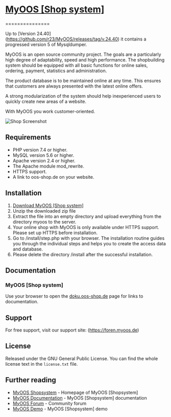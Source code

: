 # [MyOOS [Shop system]](https://www.oos-shop.de) 
===============

Up to [Version 24.40] (https://github.com/r23/MyOOS/releases/tag/v.24.40) it contains a progressed version 5 of Mysqldumper.

MyOOS is an open source community project. The goals are a particularly high degree of adaptability, speed and high performance. The shopbuilding system should be equipped with all basic functions for online sales, ordering, payment, statistics and administration.

The product database is to be maintained online at any time. This ensures that customers are always presented with the latest online offers.

A strong modularization of the system should help inexperienced users to quickly create new areas of a website.

With MyOOS you work customer-oriented.


![Shop Screenshot](https://i.imgur.com/5WtfwLv.jpg)


Requirements
------------

- PHP version 7.4 or higher.
- MySQL version 5.6 or higher.
- Apache version 2.4 or higher.
- The Apache module mod_rewrite.
- HTTPS support.
- A link to oos-shop.de on your website.


Installation
------------

1. [Download MyOOS [Shop system]](https://github.com/r23/MyOOS/releases)
2. Unzip the downloaded zip file 
3. Extract the file into an empty directory and upload everything from the directory myoos to the server.
4. Your online shop with MyOOS is only available under HTTPS support. Please set up HTTPS before installation.
5. Go to /install/step.php with your browser. The installation routine guides you through the individual steps and helps you to create the access data and database. 
6. Please delete the directory /install after the successful installation.


Documentation
-------------

### MyOOS [Shop system]
Use your browser to open the [doku.oos-shop.de](http://doku.oos-shop.de) page for links to documentation.


Support
-------------
For free support, visit our support site: (https://foren.myoos.de)


License
-------------
Released under the GNU General Public License. You can find the whole license text in the `license.txt` file.


## Further reading

* [MyOOS Shopsystem](https://www.oos-shop.de) - Homepage of MyOOS [Shopsystem]
* [MyOOS Documentation](http://doku.oos-shop.de) - MyOOS [Shopsystem] documentation
* [MyOOS Forum](https://foren.myoos.de) - Community forum
* [MyOOS Demo](https://oos-shop.de/shop/index.php?content=product_info&products_id=1) - MyOOS [Shopsystem] demo
